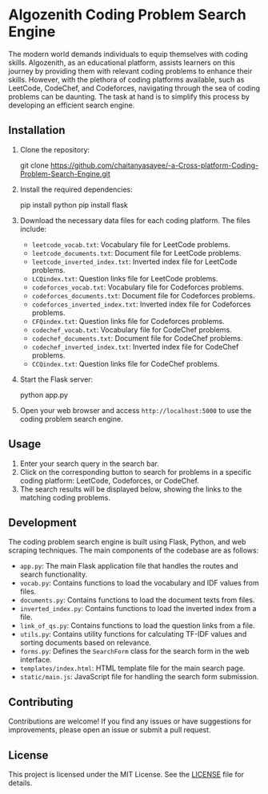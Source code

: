 # Algozenith Coding Problem Search Engine

The modern world demands individuals to equip themselves with coding skills. Algozenith, as an educational platform, assists learners on this journey by providing them with relevant coding problems to enhance their skills. However, with the plethora of coding platforms available, such as LeetCode, CodeChef, and Codeforces, navigating through the sea of coding problems can be daunting. The task at hand is to simplify this process by developing an efficient search engine.

## Installation

1. Clone the repository:

   git clone https://github.com/chaitanyasayee/-a-Cross-platform-Coding-Problem-Search-Engine.git
 

2. Install the required dependencies:

   
   pip install python
   pip install flask
  
  

3. Download the necessary data files for each coding platform. The files include:

   - `leetcode_vocab.txt`: Vocabulary file for LeetCode problems.
   - `leetcode_documents.txt`: Document file for LeetCode problems.
   - `leetcode_inverted_index.txt`: Inverted index file for LeetCode problems.
   - `LCQindex.txt`: Question links file for LeetCode problems.
   - `codeforces_vocab.txt`: Vocabulary file for Codeforces problems.
   - `codeforces_documents.txt`: Document file for Codeforces problems.
   - `codeforces_inverted_index.txt`: Inverted index file for Codeforces problems.
   - `CFQindex.txt`: Question links file for Codeforces problems.
   - `codechef_vocab.txt`: Vocabulary file for CodeChef problems.
   - `codechef_documents.txt`: Document file for CodeChef problems.
   - `codechef_inverted_index.txt`: Inverted index file for CodeChef problems.
   - `CCQindex.txt`: Question links file for CodeChef problems.

4. Start the Flask server:

   
   python app.py
   
5. Open your web browser and access `http://localhost:5000` to use the coding problem search engine.

## Usage

1. Enter your search query in the search bar.
2. Click on the corresponding button to search for problems in a specific coding platform: LeetCode, Codeforces, or CodeChef.
3. The search results will be displayed below, showing the links to the matching coding problems.

## Development

The coding problem search engine is built using Flask, Python, and web scraping techniques. The main components of the codebase are as follows:

- `app.py`: The main Flask application file that handles the routes and search functionality.
- `vocab.py`: Contains functions to load the vocabulary and IDF values from files.
- `documents.py`: Contains functions to load the document texts from files.
- `inverted_index.py`: Contains functions to load the inverted index from a file.
- `link_of_qs.py`: Contains functions to load the question links from a file.
- `utils.py`: Contains utility functions for calculating TF-IDF values and sorting documents based on relevance.
- `forms.py`: Defines the `SearchForm` class for the search form in the web interface.
- `templates/index.html`: HTML template file for the main search page.
- `static/main.js`: JavaScript file for handling the search form submission.

## Contributing

Contributions are welcome! If you find any issues or have suggestions for improvements, please open an issue or submit a pull request.

## License

This project is licensed under the MIT License. See the [LICENSE](LICENSE) file for details.
```
